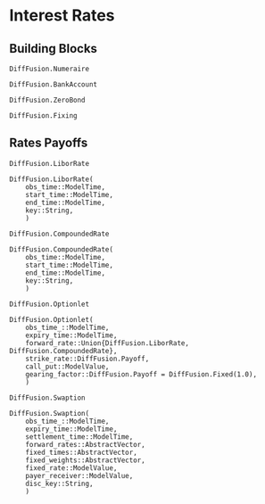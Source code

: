 # Interest Rates

## Building Blocks

```@docs
DiffFusion.Numeraire
```

```@docs
DiffFusion.BankAccount
```

```@docs
DiffFusion.ZeroBond
```

```@docs
DiffFusion.Fixing
```

## Rates Payoffs

```@docs
DiffFusion.LiborRate
```

```@docs
DiffFusion.LiborRate(
    obs_time::ModelTime,
    start_time::ModelTime,
    end_time::ModelTime,
    key::String,
    )
```

```@docs
DiffFusion.CompoundedRate
```

```@docs
DiffFusion.CompoundedRate(
    obs_time::ModelTime,
    start_time::ModelTime,
    end_time::ModelTime,
    key::String,
    )
```

```@docs
DiffFusion.Optionlet
```

```@docs
DiffFusion.Optionlet(
    obs_time_::ModelTime,
    expiry_time::ModelTime,
    forward_rate::Union{DiffFusion.LiborRate, DiffFusion.CompoundedRate},
    strike_rate::DiffFusion.Payoff,
    call_put::ModelValue,
    gearing_factor::DiffFusion.Payoff = DiffFusion.Fixed(1.0),
    )
```

```@docs
DiffFusion.Swaption
```

```@docs
DiffFusion.Swaption(
    obs_time_::ModelTime,
    expiry_time::ModelTime,
    settlement_time::ModelTime,
    forward_rates::AbstractVector,
    fixed_times::AbstractVector,
    fixed_weights::AbstractVector,
    fixed_rate::ModelValue,
    payer_receiver::ModelValue,
    disc_key::String,
    )
```
